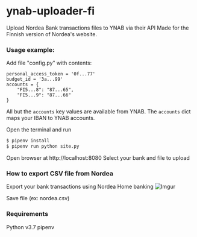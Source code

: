 # ynab-uploader-fi
Upload Nordea Bank transactions files to YNAB via their API
Made for the Finnish version of Nordea's website.

### Usage example:
Add file "config.py" with contents:
```
personal_access_token = '0f...77'
budget_id = '3a...99'
accounts = {
    "FI5...8": "87...65",
    "FI5...9": "87...66"
}
```

All but the `accounts` key values are available from YNAB. The `accounts` dict maps your IBAN to YNAB accounts.


Open the terminal and run
```sh
$ pipenv install
$ pipenv run python site.py
```
Open browser at http://localhost:8080
Select your bank and file to upload

### How to export CSV file from Nordea
Export your bank transactions using Nordea Home banking
![Imgur](https://i.imgur.com/aLoTe8w.png)

Save file (ex: nordea.csv)

### Requirements
 Python v3.7
 pipenv
